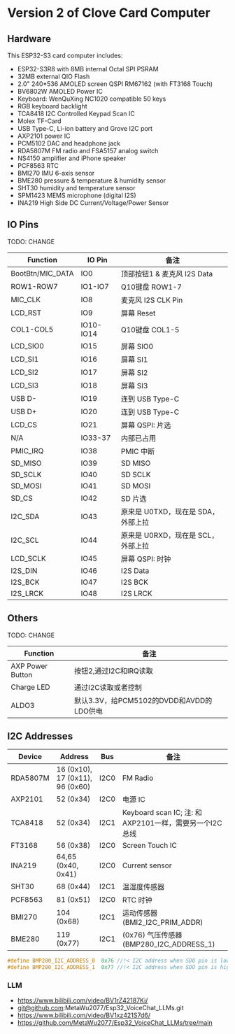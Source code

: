 # Version 2 of Clove Card Computer

## Hardware

This ESP32-S3 card computer includes:

* ESP32-S3R8 with 8MB internal Octal SPI PSRAM
* 32MB external QIO Flash
* 2.0" 240*536 AMOLED screen QSPI RM67162 (with FT3168 Touch)
* BV6802W AMOLED Power IC
* Keyboard: WenQuXing NC1020 compatible 50 keys
* RGB keyboard backlight
* TCA8418 I2C Controlled Keypad Scan IC
* Molex TF-Card
* USB Type-C, Li-ion battery and Grove I2C port
* AXP2101 power IC
* PCM5102 DAC and headphone jack
* RDA5807M FM radio and FSA5157 analog switch
* NS4150 amplifier and iPhone speaker
* PCF8563 RTC
* BMI270 IMU 6-axis sensor
* BME280 pressure & temperature & humidity sensor
* SHT30 humidity and temperature sensor
* SPM1423 MEMS microphone (digital I2S)
* INA219 High Side DC Current/Voltage/Power Sensor 

## IO Pins

TODO: CHANGE

| Function | IO Pin | 备注 |
| -- | -- | -- |
| BootBtn/MIC_DATA | IO0 | 顶部按钮1 & 麦克风 I2S Data |
| ROW1-ROW7 | IO1-IO7 | Q10键盘 ROW1-7 |
| MIC_CLK | IO8 | 麦克风 I2S CLK Pin |
| LCD_RST | IO9 | 屏幕 Reset |
| COL1-COL5 | IO10-IO14 | Q10键盘 COL1-5 |
| LCD_SIO0 | IO15 | 屏幕 SIO0 |
| LCD_SI1  | IO16 | 屏幕 SI1 |
| LCD_SI2  | IO17 | 屏幕 SI2 |
| LCD_SI3  | IO18 | 屏幕 SI3 |
| USB D- | IO19 | 连到 USB Type-C |
| USB D+ | IO20 | 连到 USB Type-C |
| LCD_CS | IO21 | 屏幕 QSPI: 片选 |
| N/A | IO33-37 | 内部已占用 |
| PMIC_IRQ | IO38 | PMIC 中断 |
| SD_MISO | IO39 | SD MISO |
| SD_SCLK | IO40 | SD SCLK |
| SD_MOSI | IO41 | SD MOSI |
| SD_CS   | IO42 | SD 片选 |
| I2C_SDA | IO43 | 原来是 U0TXD，现在是 SDA，外部上拉 |
| I2C_SCL | IO44 | 原来是 U0RXD，现在是 SCL，外部上拉 |
| LCD_SCLK| IO45 | 屏幕 QSPI: 时钟 |
| I2S_DIN | IO46 | I2S Data |
| I2S_BCK | IO47 | I2S BCK  |
| I2S_LRCK| IO48 | I2S LRCK |

## Others

TODO: CHANGE

| Function | 备注 |
| -- | -- |
| AXP Power Button | 按钮2,通过I2C和IRQ读取 |
| Charge LED | 通过I2C读取或者控制 |
| ALDO3 | 默认3.3V，给PCM5102的DVDD和AVDD的LDO供电 |


## I2C Addresses


| Device | Address |  Bus | 备注 |
| -- | -- | -- | -- |
| RDA5807M | 16 (0x10), 17 (0x11), 96 (0x60) | I2C0 | FM Radio |
| AXP2101 | 52 (0x34)  | I2C0 | 电源 IC |
| TCA8418 | 52 (0x34)  | I2C1 | Keyboard scan IC; 注: 和AXP2101一样，需要另一个I2C总线 |
| FT3168  | 56 (0x38)  | I2C0 | Screen Touch IC |
| INA219  | 64,65 (0x40, 0x41)  | I2C0 | Current sensor |
| SHT30   | 68 (0x44)  | I2C1 | 温湿度传感器 |
| PCF8563 | 81 (0x51)  | I2C0 | RTC 时钟 |
| BMI270  | 104 (0x68) | I2C1 | 运动传感器 (BMI2_I2C_PRIM_ADDR) |
| BME280  | 119 (0x77) | I2C1 | (0x76) 气压传感器 (BMP280_I2C_ADDRESS_1) |

```C
#define BMP280_I2C_ADDRESS_0  0x76 //!< I2C address when SDO pin is low
#define BMP280_I2C_ADDRESS_1  0x77 //!< I2C address when SDO pin is high
```


### LLM
* https://www.bilibili.com/video/BV1rZ42187Ki/
* git@github.com:MetaWu2077/Esp32_VoiceChat_LLMs.git
* https://www.bilibili.com/video/BV1xz421S7d6/
* https://github.com/MetaWu2077/Esp32_VoiceChat_LLMs/tree/main
